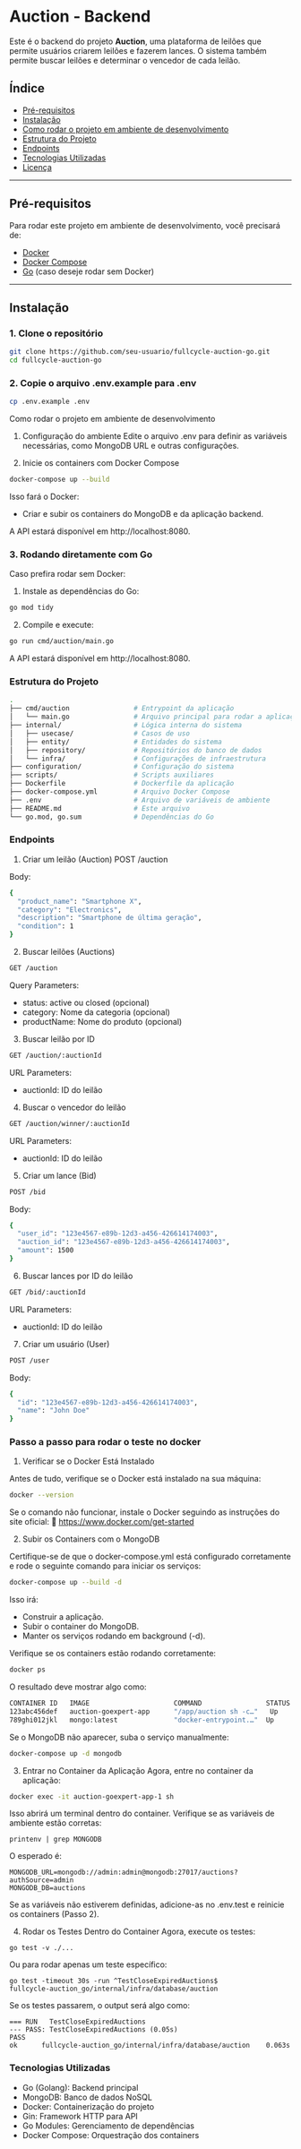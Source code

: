 # Auction - Backend

Este é o backend do projeto **Auction**, uma plataforma de leilões que permite usuários criarem leilões e fazerem lances. O sistema também permite buscar leilões e determinar o vencedor de cada leilão.

## Índice

- [Pré-requisitos](#pré-requisitos)
- [Instalação](#instalação)
- [Como rodar o projeto em ambiente de desenvolvimento](#como-rodar-o-projeto-em-ambiente-de-desenvolvimento)
- [Estrutura do Projeto](#estrutura-do-projeto)
- [Endpoints](#endpoints)
- [Tecnologias Utilizadas](#tecnologias-utilizadas)
- [Licença](#licença)

---

## Pré-requisitos

Para rodar este projeto em ambiente de desenvolvimento, você precisará de:

- [Docker](https://www.docker.com/get-started)
- [Docker Compose](https://docs.docker.com/compose/install/)
- [Go](https://golang.org/dl/) (caso deseje rodar sem Docker)

---

## Instalação

### 1. Clone o repositório
```bash
git clone https://github.com/seu-usuario/fullcycle-auction-go.git
cd fullcycle-auction-go
```

### 2. Copie o arquivo .env.example para .env

```bash
cp .env.example .env
```

Como rodar o projeto em ambiente de desenvolvimento
1. Configuração do ambiente
Edite o arquivo .env para definir as variáveis necessárias, como MongoDB URL e outras configurações.

2. Inicie os containers com Docker Compose
```bash
docker-compose up --build
```
Isso fará o Docker:

* Criar e subir os containers do MongoDB e da aplicação backend.

A API estará disponível em http://localhost:8080.

### 3.  Rodando diretamente com Go
Caso prefira rodar sem Docker:
1. Instale as dependências do Go:
```bash
go mod tidy
```
2. Compile e execute:
```bash
go run cmd/auction/main.go
```
A API estará disponível em http://localhost:8080.

### Estrutura do Projeto

```bash
.
├── cmd/auction                # Entrypoint da aplicação
│   └── main.go                # Arquivo principal para rodar a aplicação
├── internal/                  # Lógica interna do sistema
│   ├── usecase/               # Casos de uso
│   ├── entity/                # Entidades do sistema
│   ├── repository/            # Repositórios do banco de dados
│   └── infra/                 # Configurações de infraestrutura
├── configuration/             # Configuração do sistema
├── scripts/                   # Scripts auxiliares
├── Dockerfile                 # Dockerfile da aplicação
├── docker-compose.yml         # Arquivo Docker Compose
├── .env                       # Arquivo de variáveis de ambiente
├── README.md                  # Este arquivo
└── go.mod, go.sum             # Dependências do Go
```

### Endpoints
1. Criar um leilão (Auction)
POST /auction

Body:
```bash
{
  "product_name": "Smartphone X",
  "category": "Electronics",
  "description": "Smartphone de última geração",
  "condition": 1
}
```

2. Buscar leilões (Auctions)

```bash
GET /auction
```
Query Parameters:
* status: active ou closed (opcional)
* category: Nome da categoria (opcional)
* productName: Nome do produto (opcional)

3. Buscar leilão por ID

```bash
GET /auction/:auctionId
```
URL Parameters:

* auctionId: ID do leilão

4. Buscar o vencedor do leilão
```bash
GET /auction/winner/:auctionId
```
URL Parameters:

* auctionId: ID do leilão

5. Criar um lance (Bid)
```bash
POST /bid
```

Body:
```bash
{
  "user_id": "123e4567-e89b-12d3-a456-426614174003",
  "auction_id": "123e4567-e89b-12d3-a456-426614174003",
  "amount": 1500
}
```

6. Buscar lances por ID do leilão
```bash
GET /bid/:auctionId
```

URL Parameters:
* auctionId: ID do leilão

7. Criar um usuário (User)

```bash
POST /user
```

Body:
```bash
{
  "id": "123e4567-e89b-12d3-a456-426614174003",
  "name": "John Doe"
}
```

### Passo a passo para rodar o teste no docker
1. Verificar se o Docker Está Instalado

Antes de tudo, verifique se o Docker está instalado na sua máquina:

```bash
docker --version
```

Se o comando não funcionar, instale o Docker seguindo as instruções do site oficial: 🔗 https://www.docker.com/get-started

2. Subir os Containers com o MongoDB

Certifique-se de que o docker-compose.yml está configurado corretamente e rode o seguinte comando para iniciar os serviços:
```bash
docker-compose up --build -d
```
Isso irá:
* Construir a aplicação.
* Subir o container do MongoDB.
* Manter os serviços rodando em background (-d).

Verifique se os containers estão rodando corretamente:
```bash
docker ps
```
O resultado deve mostrar algo como:
```bash
CONTAINER ID   IMAGE                     COMMAND                STATUS   NAMES
123abc456def   auction-goexpert-app      "/app/auction sh -c…"   Up      auction-goexpert-app-1
789ghi012jkl   mongo:latest              "docker-entrypoint.…"  Up      mongodb
```
Se o MongoDB não aparecer, suba o serviço manualmente:
```bash
docker-compose up -d mongodb
````
3. Entrar no Container da Aplicação
Agora, entre no container da aplicação:
```bash
docker exec -it auction-goexpert-app-1 sh
```
Isso abrirá um terminal dentro do container.
Verifique se as variáveis de ambiente estão corretas:
```
printenv | grep MONGODB
```

O esperado é:
```
MONGODB_URL=mongodb://admin:admin@mongodb:27017/auctions?authSource=admin
MONGODB_DB=auctions
````

Se as variáveis não estiverem definidas, adicione-as no .env.test e reinicie os containers (Passo 2).

4. Rodar os Testes Dentro do Container
Agora, execute os testes:
```
go test -v ./...
```
Ou para rodar apenas um teste específico:
```
go test -timeout 30s -run ^TestCloseExpiredAuctions$ 
fullcycle-auction_go/internal/infra/database/auction
```
Se os testes passarem, o output será algo como:
```
=== RUN   TestCloseExpiredAuctions
--- PASS: TestCloseExpiredAuctions (0.05s)
PASS
ok      fullcycle-auction_go/internal/infra/database/auction    0.063s
```



### Tecnologias Utilizadas

* Go (Golang): Backend principal
* MongoDB: Banco de dados NoSQL
* Docker: Containerização do projeto
* Gin: Framework HTTP para API
* Go Modules: Gerenciamento de dependências
* Docker Compose: Orquestração dos containers

